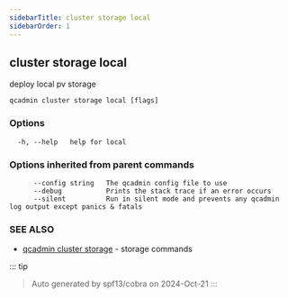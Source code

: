 ```yaml
---
sidebarTitle: cluster storage local
sidebarOrder: 1
---
```


## cluster storage local

deploy local pv storage

```
qcadmin cluster storage local [flags]
```

### Options

```
  -h, --help   help for local
```

### Options inherited from parent commands

```
      --config string   The qcadmin config file to use
      --debug           Prints the stack trace if an error occurs
      --silent          Run in silent mode and prevents any qcadmin log output except panics & fatals
```

### SEE ALSO

* [qcadmin cluster storage](cluster_storage.md)	 - storage commands

::: tip
>Auto generated by spf13/cobra on 2024-Oct-21
:::